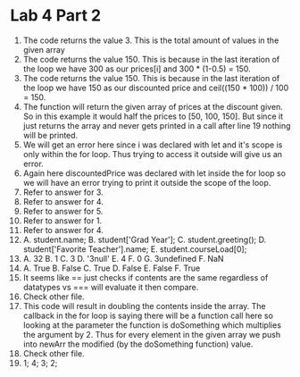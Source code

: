 # Lab 4 Part 2
1. The code returns the value 3. This is the total amount of values in the given array
2. The code returns the value 150. This is because in the last iteration of the loop we have 300 as our prices[i] and 300 * (1-0.5) = 150.
3. The code returns the value 150. This is because in the last iteration of the loop we have 150 as our discounted price and ceil((150 * 100)) / 100 = 150.
4. The function will return the given array of prices at the discount given. So in this example it would half the prices to [50, 100, 150]. But since it just returns the array and never gets printed in a call after line 19 nothing will be printed.
5. We will get an error here since i was declared with let and it's scope is only within the for loop. Thus trying to access it outside will give us an error.
6. Again here discountedPrice was declared with let inside the for loop so we will have an error trying to print it outside the scope of the loop.
7. Refer to answer for 3.
8. Refer to answer for 4.
9. Refer to answer for 5.
10. Refer to answer for 1.
11. Refer to answer for 4. 
12. A. student.name;
    B. student['Grad Year'];
    C. student.greeting();
    D. student['Favorite Teacher'].name;
    E. student.courseLoad[0];
13. A. 32
    B. 1
    C. 3
    D. '3null'
    E. 4
    F. 0
    G. 3undefined
    F. NaN
14. A. True
    B. False
    C. True
    D. False
    E. False
    F. True
15. It seems like == just checks if contents are the same regardless of datatypes vs === will evaluate it then compare.
16. Check other file.
17. This code will result in doubling the contents inside the array. The callback in the for loop is saying there will be a function call here so looking at the parameter the function is doSomething which multiplies the argument by 2. Thus for every element in the given array we push into newArr the modified (by the doSomething function) value.
18. Check other file.
19. 1; 4; 3; 2;
    
    
